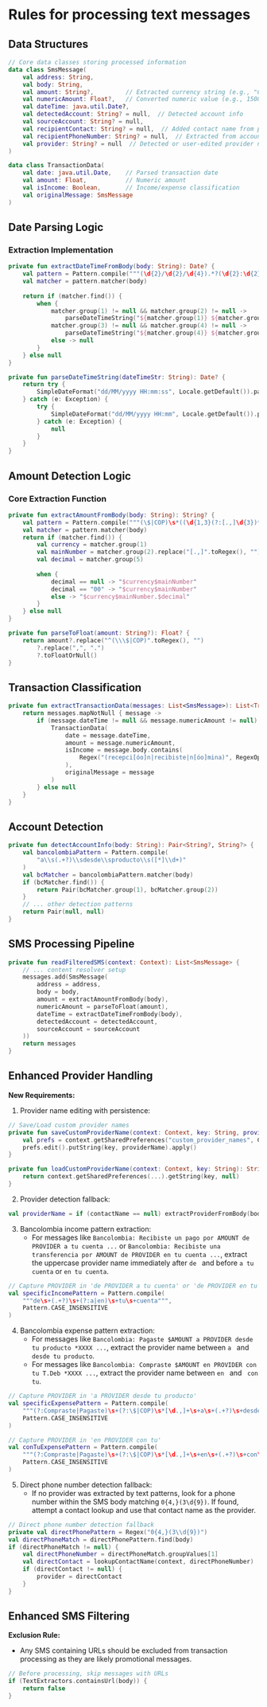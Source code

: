 # Rules for processing text messages

## Data Structures
```kotlin
// Core data classes storing processed information
data class SmsMessage(
    val address: String,
    val body: String,
    val amount: String?,         // Extracted currency string (e.g., "COP150000")
    val numericAmount: Float?,   // Converted numeric value (e.g., 150000f)
    val dateTime: java.util.Date?,
    val detectedAccount: String? = null,  // Detected account info
    val sourceAccount: String? = null,
    val recipientContact: String? = null,  // Added contact name from phone lookup
    val recipientPhoneNumber: String? = null,  // Extracted from account detection
    val provider: String? = null  // Detected or user-edited provider name
)

data class TransactionData(
    val date: java.util.Date,    // Parsed transaction date
    val amount: Float,           // Numeric amount
    val isIncome: Boolean,       // Income/expense classification
    val originalMessage: SmsMessage
)
```

## Date Parsing Logic

### Extraction Implementation
```kotlin
private fun extractDateTimeFromBody(body: String): Date? {
    val pattern = Pattern.compile("""(\d{2}/\d{2}/\d{4}).*?(\d{2}:\d{2}(?::\d{2})?)|(\d{2}:\d{2}(?::\d{2})?).*?(\d{2}/\d{2}/\d{4})""")
    val matcher = pattern.matcher(body)
    
    return if (matcher.find()) {
        when {
            matcher.group(1) != null && matcher.group(2) != null -> 
                parseDateTimeString("${matcher.group(1)} ${matcher.group(2)}")
            matcher.group(3) != null && matcher.group(4) != null -> 
                parseDateTimeString("${matcher.group(4)} ${matcher.group(3)}")
            else -> null
        }
    } else null
}

private fun parseDateTimeString(dateTimeStr: String): Date? {
    return try {
        SimpleDateFormat("dd/MM/yyyy HH:mm:ss", Locale.getDefault()).parse(dateTimeStr)
    } catch (e: Exception) {
        try {
            SimpleDateFormat("dd/MM/yyyy HH:mm", Locale.getDefault()).parse(dateTimeStr)
        } catch (e: Exception) {
            null
        }
    }
}
```

## Amount Detection Logic

### Core Extraction Function
```kotlin
private fun extractAmountFromBody(body: String): String? {
    val pattern = Pattern.compile("""(\$|COP)\s*((\d{1,3}(?:[.,]\d{3})*|\d+))(?:([.,])(\d{2}))?""")
    val matcher = pattern.matcher(body)
    return if (matcher.find()) {
        val currency = matcher.group(1)
        val mainNumber = matcher.group(2).replace("[.,]".toRegex(), "")
        val decimal = matcher.group(5)
        
        when {
            decimal == null -> "$currency$mainNumber"
            decimal == "00" -> "$currency$mainNumber"
            else -> "$currency$mainNumber.$decimal"
        }
    } else null
}

private fun parseToFloat(amount: String?): Float? {
    return amount?.replace("^(\\\$|COP)".toRegex(), "")
        ?.replace(",", ".")
        ?.toFloatOrNull()
}
```

## Transaction Classification
```kotlin
private fun extractTransactionData(messages: List<SmsMessage>): List<TransactionData> {
    return messages.mapNotNull { message ->
        if (message.dateTime != null && message.numericAmount != null) {
            TransactionData(
                date = message.dateTime,
                amount = message.numericAmount,
                isIncome = message.body.contains(
                    Regex("(recepci[óo]n|recibiste|n[óo]mina)", RegexOption.IGNORE_CASE)
                ),
                originalMessage = message
            )
        } else null
    }
}
```

## Account Detection
```kotlin
private fun detectAccountInfo(body: String): Pair<String?, String?> {
    val bancolombiaPattern = Pattern.compile(
        "a\\s(.+?)\\sdesde\\sproducto\\s([*]\\d+)"
    )
    val bcMatcher = bancolombiaPattern.matcher(body)
    if (bcMatcher.find()) {
        return Pair(bcMatcher.group(1), bcMatcher.group(2))
    }
    // ... other detection patterns
    return Pair(null, null)
}
```

## SMS Processing Pipeline
```kotlin
private fun readFilteredSMS(context: Context): List<SmsMessage> {
    // ... content resolver setup
    messages.add(SmsMessage(
        address = address,
        body = body,
        amount = extractAmountFromBody(body),
        numericAmount = parseToFloat(amount),
        dateTime = extractDateTimeFromBody(body),
        detectedAccount = detectedAccount,
        sourceAccount = sourceAccount
    ))
    return messages
}
```

## Enhanced Provider Handling
**New Requirements:**
1. Provider name editing with persistence:
```kotlin
// Save/Load custom provider names
private fun saveCustomProviderName(context: Context, key: String, providerName: String) {
    val prefs = context.getSharedPreferences("custom_provider_names", Context.MODE_PRIVATE)
    prefs.edit().putString(key, providerName).apply()
}

private fun loadCustomProviderName(context: Context, key: String): String? {
    return context.getSharedPreferences(...).getString(key, null)
}
```

2. Provider detection fallback:
```kotlin
val providerName = if (contactName == null) extractProviderFromBody(body) else null
```

3. Bancolombia income pattern extraction:
   - For messages like `Bancolombia: Recibiste un pago por AMOUNT de PROVIDER a tu cuenta ...` or `Bancolombia: Recibiste una transferencia por AMOUNT de PROVIDER en tu cuenta ...`, extract the uppercase provider name immediately after `de ` and before `a tu cuenta` or `en tu cuenta`.
```kotlin
// Capture PROVIDER in 'de PROVIDER a tu cuenta' or 'de PROVIDER en tu cuenta'
val specificIncomePattern = Pattern.compile(
    """de\s+(.+?)\s+(?:a|en)\s+tu\s+cuenta""",
    Pattern.CASE_INSENSITIVE
)
```

4. Bancolombia expense pattern extraction:
   - For messages like `Bancolombia: Pagaste $AMOUNT a PROVIDER desde tu producto *XXXX ...`, extract the provider name between `a ` and ` desde tu producto`.
   - For messages like `Bancolombia: Compraste $AMOUNT en PROVIDER con tu T.Deb *XXXX ...`, extract the provider name between `en ` and ` con tu`.
```kotlin
// Capture PROVIDER in 'a PROVIDER desde tu producto'
val specificExpensePattern = Pattern.compile(
    """(?:Compraste|Pagaste)\s+(?:\$|COP)\s*[\d.,]+\s+a\s+(.+?)\s+desde""",
    Pattern.CASE_INSENSITIVE
)

// Capture PROVIDER in 'en PROVIDER con tu'
val conTuExpensePattern = Pattern.compile(
    """(?:Compraste|Pagaste)\s+(?:\$|COP)\s*[\d.,]+\s+en\s+(.+?)\s+con\s+tu""",
    Pattern.CASE_INSENSITIVE
)
```

5. Direct phone number detection fallback:
   - If no provider was extracted by text patterns, look for a phone number within the SMS body matching `0{4,}(3\d{9})`. If found, attempt a contact lookup and use that contact name as the provider.
```kotlin
// Direct phone number detection fallback
private val directPhonePattern = Regex("0{4,}(3\\d{9})")
val directPhoneMatch = directPhonePattern.find(body)
if (directPhoneMatch != null) {
    val directPhoneNumber = directPhoneMatch.groupValues[1]
    val directContact = lookupContactName(context, directPhoneNumber)
    if (directContact != null) {
        provider = directContact
    }
}
```

## Enhanced SMS Filtering
**Exclusion Rule:**
- Any SMS containing URLs should be excluded from transaction processing as they are likely promotional messages.
```kotlin
// Before processing, skip messages with URLs
if (TextExtractors.containsUrl(body)) {
    return false
}
```